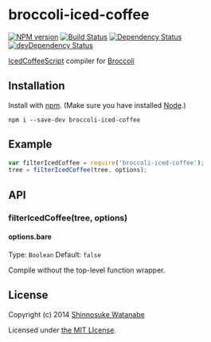# broccoli-iced-coffee

[![NPM version](https://badge.fury.io/js/broccoli-iced-coffee.svg)](http://badge.fury.io/js/broccoli-iced-coffee)
[![Build Status](https://travis-ci.org/shinnn/broccoli-iced-coffee.svg?branch=master)](https://travis-ci.org/shinnn/broccoli-iced-coffee)
[![Dependency Status](https://david-dm.org/shinnn/broccoli-iced-coffee.svg?theme=shields.io)](https://david-dm.org/shinnn/broccoli-iced-coffee)
[![devDependency Status](https://david-dm.org/shinnn/broccoli-iced-coffee/dev-status.svg?theme=shields.io)](https://david-dm.org/shinnn/broccoli-iced-coffee#info=devDependencies)

[IcedCoffeeScript](http://maxtaco.github.io/coffee-script/) compiler for [Broccoli](https://github.com/joliss/broccoli)

## Installation

Install with [npm](https://www.npmjs.org/). (Make sure you have installed [Node](http://nodejs.org/).)

```
npm i --save-dev broccoli-iced-coffee
```

## Example

```javascript
var filterIcedCoffee = require('broccoli-iced-coffee');
tree = filterIcedCoffee(tree, options);
```

## API

### filterIcedCoffee(tree, options)

#### options.bare

Type: `Boolean` Default: `false`

Compile without the top-level function wrapper.

## License

Copyright (c) 2014 [Shinnosuke Watanabe](https://github.com/shinnn)

Licensed under [the MIT LIcense](./LICENSE).
